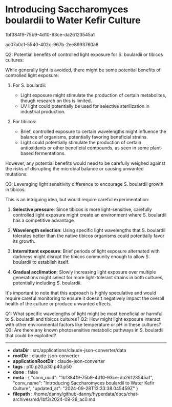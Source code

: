 # Introducing Saccharomyces boulardii to Water Kefir Culture

1bf384f9-75b9-4d10-93ce-da26123545a1

ac07a0c1-5540-402c-967b-2ee8993760a8

 Q2: Potential benefits of controlled light exposure for S. boulardii or tibicos cultures:

While generally light is avoided, there might be some potential benefits of controlled light exposure:

1. For S. boulardii:
   - Light exposure might stimulate the production of certain metabolites, though research on this is limited.
   - UV light could potentially be used for selective sterilization in industrial production.

2. For tibicos:
   - Brief, controlled exposure to certain wavelengths might influence the balance of organisms, potentially favoring beneficial strains.
   - Light could potentially stimulate the production of certain antioxidants or other beneficial compounds, as seen in some plant-based fermentations.

However, any potential benefits would need to be carefully weighed against the risks of disrupting the microbial balance or causing unwanted mutations.

Q3: Leveraging light sensitivity difference to encourage S. boulardii growth in tibicos:

This is an intriguing idea, but would require careful experimentation:

1. **Selective pressure**: Since tibicos is more light-sensitive, carefully controlled light exposure might create an environment where S. boulardii has a competitive advantage.

2. **Wavelength selection**: Using specific light wavelengths that S. boulardii tolerates better than the native tibicos organisms could potentially favor its growth.

3. **Intermittent exposure**: Brief periods of light exposure alternated with darkness might disrupt the tibicos community enough to allow S. boulardii to establish itself.

4. **Gradual acclimation**: Slowly increasing light exposure over multiple generations might select for more light-tolerant strains in both cultures, potentially including S. boulardii.

It's important to note that this approach is highly speculative and would require careful monitoring to ensure it doesn't negatively impact the overall health of the culture or produce unwanted effects.

Q1: What specific wavelengths of light might be most beneficial or harmful to S. boulardii and tibicos cultures?
Q2: How might light exposure interact with other environmental factors like temperature or pH in these cultures?
Q3: Are there any known photosensitive metabolic pathways in S. boulardii that could be exploited?

---

* **dataDir** : src/applications/claude-json-converter/data
* **rootDir** : claude-json-converter
* **applicationRootDir** : claude-json-converter
* **tags** : p10.p20.p30.p40.p50
* **done** : false
* **meta** : {
  "conv_uuid": "1bf384f9-75b9-4d10-93ce-da26123545a1",
  "conv_name": "Introducing Saccharomyces boulardii to Water Kefir Culture",
  "updated_at": "2024-09-28T13:33:38.045459Z"
}
* **filepath** : /home/danny/github-danny/hyperdata/docs/chat-archives/md/1bf3/2024-09-28_ac0.md